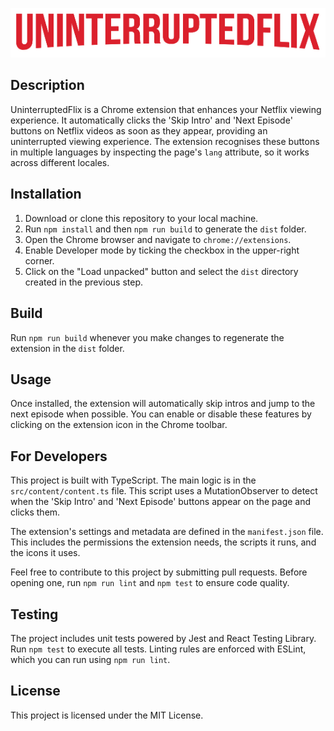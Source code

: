 ![UninterruptedFlix Logo](./src/assets/images/logo.png)

## Description

UninterruptedFlix is a Chrome extension that enhances your Netflix viewing experience. It automatically clicks the 'Skip Intro' and 'Next Episode' buttons on Netflix videos as soon as they appear, providing an uninterrupted viewing experience. The extension recognises these buttons in multiple languages by inspecting the page's `lang` attribute, so it works across different locales.

## Installation

1. Download or clone this repository to your local machine.
2. Run `npm install` and then `npm run build` to generate the `dist` folder.
3. Open the Chrome browser and navigate to `chrome://extensions`.
4. Enable Developer mode by ticking the checkbox in the upper-right corner.
5. Click on the "Load unpacked" button and select the `dist` directory created in the previous step.

## Build

Run `npm run build` whenever you make changes to regenerate the extension in the `dist` folder.

## Usage

Once installed, the extension will automatically skip intros and jump to the next episode when possible. You can enable or disable these features by clicking on the extension icon in the Chrome toolbar.

## For Developers

This project is built with TypeScript. The main logic is in the `src/content/content.ts` file. This script uses a MutationObserver to detect when the 'Skip Intro' and 'Next Episode' buttons appear on the page and clicks them.

The extension's settings and metadata are defined in the `manifest.json` file. This includes the permissions the extension needs, the scripts it runs, and the icons it uses.

Feel free to contribute to this project by submitting pull requests. Before opening one, run `npm run lint` and `npm test` to ensure code quality.

## Testing

The project includes unit tests powered by Jest and React Testing Library. Run `npm test` to execute all tests. Linting rules are enforced with ESLint, which you can run using `npm run lint`.

## License

This project is licensed under the MIT License.
